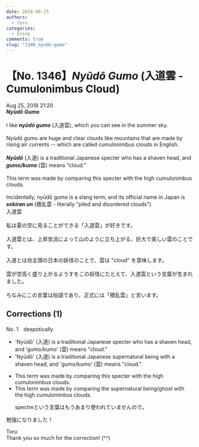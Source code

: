 ```yaml
---
date: 2018-08-25
authors:
  - toru
categories:
  - Essay
comments: true
slug: "1346_nyudo-gumo"
---
```


# 【No. 1346】<strong><em>Nyūdō Gumo</em></strong> (入道雲 - Cumulonimbus Cloud)
<div class="date">Aug 25, 2018 21:20</div>
<div id="post"><div id="body_show_ori">
<strong><em>Nyūdō Gumo</em></strong><br/><br/>I like <strong><em>nyūdō gumo</em></strong> (入道雲), which you can see in the summer sky.<br/><br/>Nyūdō gumo are huge and clear clouds like mountains that are made by rising air currents -- which are called cumulonimbus clouds in English.<br/><br/><strong><em>Nyūdō</em></strong> (入道) is a traditional Japanese specter who has a shaven head, and <strong><em>gumo/kumo</em></strong> (雲) means "cloud."<br/><br/>This term was made by comparing this specter with the high cumulonimbus clouds.<br/><br/>Incidentally, nyūdō gumo is a slang term, and its official name in Japan is <strong><em>sekiran un</em></strong> (積乱雲 - literally "piled and disordered clouds").
</div></div>

<!-- more -->

<div id="post_ja"><div id="body_show_mo">
入道雲<br/><br/>私は夏の空に見ることができる「入道雲」が好きです。<br/><br/>入道雲とは、上昇気流によって山のように立ち上がる、巨大で美しい雲のことです。<br/><br/>入道とは坊主頭の日本の妖怪のことで、雲は "cloud" を意味します。<br/><br/>雲が空高く盛り上がるようすをこの妖怪にたとえて、入道雲という言葉が生まれました。<br/><br/>ちなみにこの言葉は俗語であり、正式には「積乱雲」と言います。
</div></div>

## Corrections (1)
<div id="block"><div class="first_name"> No. 1　<span class="just_name">despotically</span></div><div id="block2">
<ul class="correction_field">
<li class="incorrect">'Nyūdō' (入道) is a traditional Japanese specter who has a shaven head, and 'gumo/kumo' (雲) means "cloud."</li>
<li class="corrected correct">
'Nyūdō' (入道) is a traditional Japanese supernatural being with a shaven head, and 'gumo/kumo' (雲) means "cloud."
</li>
</ul>
<ul class="correction_field">
<li class="incorrect">This term was made by comparing this specter with the high cumulonimbus clouds.</li>
<li class="corrected correct">
This term was made by comparing the supernatural being/ghost with the high cumulonimbus clouds.
<p class="correction_comment">spectreという言葉はもうあまり使われていませんので。</p>
</li>
</ul>
<p class="comment_small">
 勉強になりました！
</p>

</div><div class="name"><span class="just_name">Toru</span><br>
Thank you so much for the correction! (^^)
</div>
</div>
